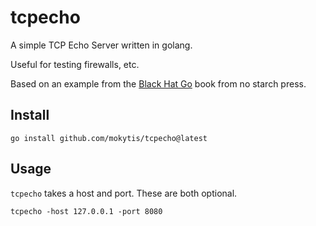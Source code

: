 # tcpecho

A simple TCP Echo Server written in golang.

Useful for testing firewalls, etc.

Based on an example from the [Black Hat Go](https://nostarch.com/blackhatgo)
book from no starch press.

## Install

```
go install github.com/mokytis/tcpecho@latest
```

## Usage

`tcpecho` takes a host and port. These are both optional.

```
tcpecho -host 127.0.0.1 -port 8080
```
